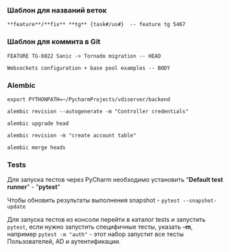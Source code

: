 ### Шаблон для названий веток

    **feature**/**fix** **tg** {task#/us#}  -- feature tg 5467
    
### Шаблон для коммита в Git

    FEATURE TG-6022 Sanic -> Tornado migration -- HEAD
    
    Websockets configuration + base pool examples -- BODY
    
### Alembic
```shell script
export PYTHONPATH=~/PycharmProjects/vdiserver/backend

alembic revision --autogenerate -m "Controller credentials"

alembic upgrade head

alembic revision -m "create account table"

alembic merge heads
```

### Tests

Для запуска тестов через PyCharm необходимо установить "**Default test runner**" - "**pytest**"

Чтобы обновить результаты выполнения snapshot - `pytest --snapshot-update`

Для запуска тестов из консоли перейти в каталог tests и запустить `pytest`, если нужно запустить
специфичные тесты, указать **-m**, например `pytest -m "auth"` - этот набор запустит все тесты 
Пользователей, AD и аутентификации.